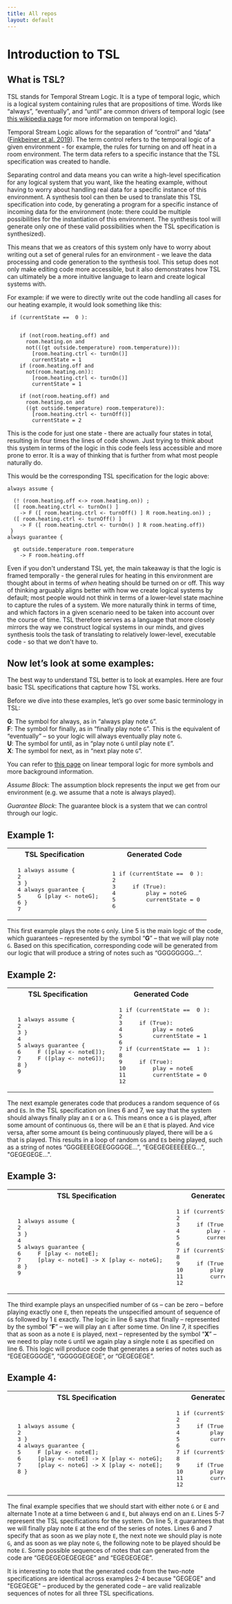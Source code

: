 ```yaml
---
title: All repos
layout: default
---
```


<div style="display: none">

    <![CDATA[<script src="tonejs/music2.js">]]>
    <![CDATA[</script>]]>
</div>


# Introduction to TSL

## What is TSL? 

TSL stands for Temporal Stream Logic. It is a type of temporal logic, which is a logical system containing rules that are propositions of time. Words like “always”, “eventually”, and “until” are common drivers of temporal logic (see [this wikipedia page](https://en.wikipedia.org/wiki/Temporal_logic) for more information on temporal logic). 

Temporal Stream Logic allows for the separation of “control” and “data” ([Finkbeiner et al. 2019](https://arxiv.org/abs/1712.00246)). The term control refers to the temporal logic of a given environment - for example, the rules for turning on and off heat in a room environment. The term data refers to a specific instance that the TSL specification was created to handle. 

Separating control and data means you can write a high-level specification for any logical system that you want, like the heating example, without having to worry about handling real data for a specific instance of this environment. A synthesis tool can then be used to translate this TSL specification into code, by generating a program for a specific instance of incoming data for the environment (note: there could be multiple possibilities for the instantiation of this environment. The synthesis tool will generate only one of these valid possibilities when the TSL specification is synthesized). 

This means that we as creators of this system only have to worry about writing out a set of general rules for an environment - we leave the data processing and code generation to the synthesis tool. This setup does not only make editing code more accessible, but it also demonstrates how TSL can ultimately be a more intuitive language to learn and create logical systems with.

For example: if we were to directly write out the code handling all cases for our heating example, it would look something like this: 

```
 if (currentState ==  0 ): 
  

    if (not(room.heating.off) and
      room.heating.on and
      not(((gt outside.temperature) room.temperature))):
        [room.heating.ctrl <- turnOn()]
        currentState = 1
    if (room.heating.off and
      not(room.heating.on)):
        [room.heating.ctrl <- turnOn()]
        currentState = 1

    if (not(room.heating.off) and
      room.heating.on and
      ((gt outside.temperature) room.temperature)):
        [room.heating.ctrl <- turnOff()]
        currentState = 2
```

This is the code for just one state - there are actually four states in total, resulting in four times the lines of code shown. Just trying to think about this system in terms of the logic in this code feels less accessible and more prone to error. It is a way of thinking that is further from what most people naturally do. 

This would be the corresponding TSL specification for the logic above:

```
always assume {

  (! (room.heating.off <-> room.heating.on)) ;
  ([ room.heating.ctrl <- turnOn() ]
    -> F ([ room.heating.ctrl <- turnOff() ] R room.heating.on)) ;
  ([ room.heating.ctrl <- turnOff() ]
    -> F ([ room.heating.ctrl <- turnOn() ] R room.heating.off))
 }
always guarantee {

  gt outside.temperature room.temperature
    -> F room.heating.off
```

Even if you don't understand TSL yet, the main takeaway is that the logic is framed temporally - the general rules for heating in this environment are thought about in terms of _when_ heating should be turned on or off. This way of thinking arguably aligns better with how we create logical systems by default; most people would not think in terms of a lower-level state machine to capture the rules of a system. We more naturally think in terms of time, and which factors in a given scenario need to be taken into account over the course of time. TSL therefore serves as a language that more closely mirrors the way we construct logical systems in our minds, and gives synthesis tools the task of translating to relatively lower-level, executable code - so that we don't have to.

## Now let’s look at some examples:

The best way to understand TSL better is to look at examples. Here are four basic TSL specifications that capture how TSL works.

Before we dive into these examples, let’s go over some basic terminology in TSL:

**G**: The symbol for always, as in “always play note `G`”.\
**F**: The symbol for finally, as in “finally play note `G`”. This is the equivalent of “eventually” – so your logic will always eventually play note `G`.\
**U**: The symbol for until, as in “play note `G` until play note `E`”.\
**X**: The symbol for next, as in “next play note `G`”.

You can refer to [this page](https://en.wikipedia.org/wiki/Linear_temporal_logic) on linear temporal logic for more symbols and more background information.

*Assume Block*: The assumption block represents the input we get from our environment (e.g. we assume that a note is always played).

*Guarantee Block*: The guarantee block is a system that we can control through our logic. 


## Example 1:

<table>
<tr>
<th>TSL Specification</th>
<th>Generated Code</th>
</tr>
<tr>
<td>
<pre>
  1 always assume {
  2    
  3 }
  4 always guarantee {
  5     G [play <- noteG];
  6 }
  7
</pre>
</td>
<td>

<pre>
  1 if (currentState ==  0 ):
  2
  3     if (True):
  4         play = noteG
  5         currentState = 0
  6
</pre>

</td>
</tr>
</table>

This first example plays the note `G` only. Line 5 is the main logic of the code, which guarantees – represented by the symbol “**G**” – that we will play note `G`. Based on this specification, corresponding code will be generated from our logic that will produce a string of notes such as “GGGGGGGG…”.					

## Example 2: 

<table>
<tr>
<th>TSL Specification</th>
<th>Generated Code</th>
</tr>
<tr>
<td>
<pre>
  1 always assume {
  2     
  3 }
  4 
  5 always guarantee {
  6     F ([play <- noteE]);
  7     F ([play <- noteG]);
  8 }
  9
</pre>
</td>
<td>

<pre>
  1 if (currentState ==  0 ):
  2
  3     if (True):
  4         play = noteG
  5         currentState = 1
  6
  7 if (currentState ==  1 ):
  8 
  9     if (True):
  10        play = noteE
  11        currentState = 0
  12
</pre>

</td>
</tr>
</table>

The next example generates code that produces a random sequence of `G`s and `E`s. In the TSL specification on lines 6 and 7, we say that the system should always finally play an `E` or a `G`. This means once a `G` is played, after some amount of continuous `G`s, there will be an `E` that is played. And vice versa, after some amount `E`s being continuously played, there will be a `G` that is played. This results in a loop of random `G`s and `E`s being played, such as a string of notes “GGGEEEEGEEGGGGGE…”, “EGEGEGEEEEEEG…”, "GEGEGEGE...".

## Example 3:

<table>
<tr>
<th>TSL Specification</th>
<th>Generated Code</th>
</tr>
<tr>
<td>
<pre>
  1 always assume {
  2     
  3 }
  4 
  5 always guarantee {
  6     F [play <- noteE];
  7     [play <- noteE] -> X [play <- noteG];
  8 }
  9 
</pre>
</td>
<td>

<pre>
  1 if (currentState ==  0 ):
  2
  3     if (True):
  4        play = noteE
  5        currentState = 1
  6
  7 if (currentState ==  1 ):
  8
  9     if (True):
  10        play = noteG
  11        currentState = 0
  12
</pre>

</td>
</tr>
</table>

The third example plays an unspecified number of `G`s – can be zero – before playing exactly one `E`, then repeats the unspecified amount of sequence of `G`s followed by 1 `E` exactly. The logic in line 6 says that finally – represented by the symbol “**F**” – we will play an `E` after some time. On line 7, it specifies that as soon as a note `E` is played, next – represented by the symbol “**X**” – we need to play note `G` until we again play a single note `E` as specified on line 6. This logic will produce code that generates a series of notes such as “EGEGEGGGGE”, “GGGGGEGEGE”, or “GEGEGEGE”.

## Example 4: 

<table>
<tr>
<th>TSL Specification</th>
<th>Generated Code</th>
</tr>
<tr>
<td>
<pre>
  1 always assume {
  2    
  3 }
  4 always guarantee {
  5     F [play <- noteE];
  6     [play <- noteE] -> X [play <- noteG];
  7     [play <- noteG] -> X [play <- noteE];
  8 }
</pre>
</td>
<td>

<pre>
  1 if (currentState ==  0 ):
  2
  3     if (True):
  4         play = noteE
  5         currentState = 1
  6
  7 if (currentState ==  1 ):
  8 
  9     if (True):
  10        play = noteG
  11        currentState = 0
  12
</pre>

</td>
</tr>
</table>

The final example specifies that we should start with either note `G` or `E` and alternate 1 note at a time between `G` and `E`, but always end on an `E`. Lines 5-7 represent the TSL specifications for the system. On line 5, it guarantees that we will finally play note `E` at the end of the series of notes. Lines 6 and 7 specify that as soon as we play note `E`, the next note we should play is note `G`, and as soon as we play note `G`, the following note to be played should be note `E`. Some possible sequences of notes that can generated from the code are “GEGEGEGEGEGEGE” and “EGEGEGEGE”.

It is interesting to note that the generated code from the two-note specifications are identical across examples 2-4 because "GEGEGE" and "EGEGEGE" – produced by the generated code – are valid realizable sequences of notes for all three TSL specifications. 

